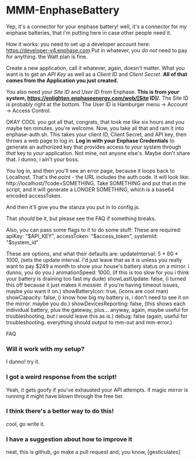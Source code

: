 # MMM-EnphaseBattery

Yep, it's a connector for your enphase battery! well, it's a connector for _my_ enphase batteries, that i'm putting here in case other people need it.

How it works: you need to set up a developer account here: https://developer-v4.enphase.com
Put in whatever, you *do not* need to pay for anything. the Watt plan is fine.

Create a new application, call it whatever, again, doesn't matter.
What you want is to get an *API Key* as well as a *Client ID* and *Client Secret*. **All of that comes from the Application you just created.**

You also need your *Site ID* and *User ID* from Enphase. **This is from *your* system, https://enlighten.enphaseenergy.com/web/[Site ID]/.**
The Site ID is probably right at the bottom.
The User ID is Hamburger menu -> Account -> Access Control.

OKAY COOL you got all that, congrats, that took me like six hours and you maybe ten minutes. you're welcome.
Now, you take all that and ram it into enphase-auth.sh. This takes your client ID, Client Secret, and API key, then throws a web page to log in. **Log in with your Enphase Credentials** to generate an authorized key that provides access to *your* system through *that* key to *your* application. Not mine, not anyone else's. Maybe don't share that. I dunno, i ain't your boss.

You log in, and then you'll see an error page, because it loops back to Localhost. That's the point - the URL includes the auth code. It will look like: http://localhost/?code=SOMETHING. Take SOMETHING and put that in the script, and it will generate a LONGER SOMETHING, which is a base64 encoded accessToken.

And then it'll give you the stanza you put in to config.js. 

That _should_ be it, but please see the FAQ if something breaks.

Also, you can pass some flags to it to do some stuff:
These are required:
        apiKey: "$API_KEY",
        accessToken: "$access_token",
        systemId: "$system_id"

These are options, and what their defaults are:
        updateInterval: 5 * 60 * 1000, (sets the update interval. I'd just leave that as it is unless you really want to pay $249 a month to show your house's battery status on a mirror. i dunno, you do you.)
        animationSpeed: 1000, (if this is too slow for you i think your battery is draining too fast my dude)
        showLastUpdate: false, (i turned this off because it just makes it messier. if you're having timeout issues, maybe you want it on.)
        showBatteryIcon: true, (icons are cool man)
        showCapacity: false, (i know how big my battery is, i don't need to see it on the mirror. maybe you do.)
        showDevicesReporting: false, (this shows each individual battery, plus the gateway, plus... anyway, again, maybe useful for troubleshooting, but i would leave this as is.)
        debug: false (again, useful for troubleshooting. everything should output to mm-out and mm-error.)

FAQ

### Will it work with my setup?
I dunno! try it.
### I got a weird response from the script!
Yeah, it gets goofy if you've exhausted your API attempts. if magic mirror is running it might have blown through the free tier. 
### I think there's a better way to do this!
cool, go write it. 
### I have a suggestion about how to improve it
neat, this is github, go make a pull request and, you know, [gesticulates]
